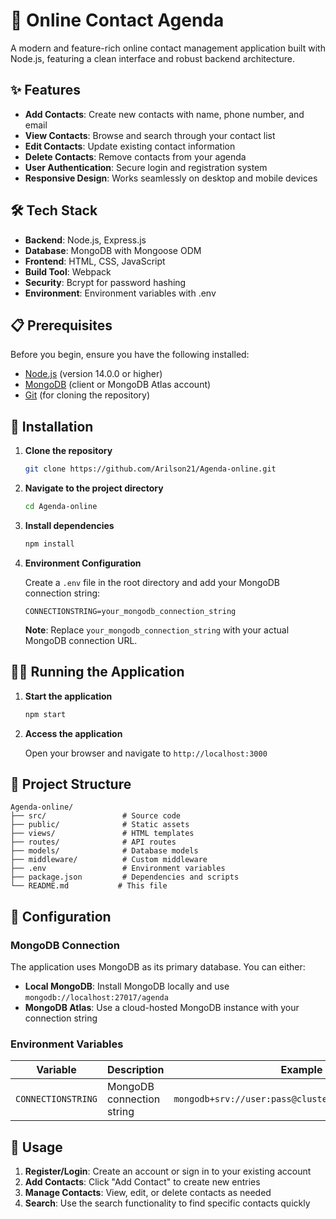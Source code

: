 # 📱 Online Contact Agenda

A modern and feature-rich online contact management application built with Node.js, featuring a clean interface and robust backend architecture.

## ✨ Features

- **Add Contacts**: Create new contacts with name, phone number, and email
- **View Contacts**: Browse and search through your contact list
- **Edit Contacts**: Update existing contact information
- **Delete Contacts**: Remove contacts from your agenda
- **User Authentication**: Secure login and registration system
- **Responsive Design**: Works seamlessly on desktop and mobile devices

## 🛠️ Tech Stack

- **Backend**: Node.js, Express.js
- **Database**: MongoDB with Mongoose ODM
- **Frontend**: HTML, CSS, JavaScript
- **Build Tool**: Webpack
- **Security**: Bcrypt for password hashing
- **Environment**: Environment variables with .env

## 📋 Prerequisites

Before you begin, ensure you have the following installed:

- [Node.js](https://nodejs.org/) (version 14.0.0 or higher)
- [MongoDB](https://www.mongodb.com/) (client or MongoDB Atlas account)
- [Git](https://git-scm.com/) (for cloning the repository)

## 🚀 Installation

1. **Clone the repository**
   ```bash
   git clone https://github.com/Arilson21/Agenda-online.git
   ```

2. **Navigate to the project directory**
   ```bash
   cd Agenda-online
   ```

3. **Install dependencies**
   ```bash
   npm install
   ```

4. **Environment Configuration**
   
   Create a `.env` file in the root directory and add your MongoDB connection string:
   ```env
   CONNECTIONSTRING=your_mongodb_connection_string
   ```
   
   **Note**: Replace `your_mongodb_connection_string` with your actual MongoDB connection URL.

## 🏃‍♂️ Running the Application

1. **Start the application**
   ```bash
   npm start
   ```

2. **Access the application**
   
   Open your browser and navigate to `http://localhost:3000`

## 📁 Project Structure

```
Agenda-online/
├── src/                 # Source code
├── public/              # Static assets
├── views/               # HTML templates
├── routes/              # API routes
├── models/              # Database models
├── middleware/          # Custom middleware
├── .env                 # Environment variables
├── package.json         # Dependencies and scripts
└── README.md           # This file
```

## 🔧 Configuration

### MongoDB Connection

The application uses MongoDB as its primary database. You can either:

- **Local MongoDB**: Install MongoDB locally and use `mongodb://localhost:27017/agenda`
- **MongoDB Atlas**: Use a cloud-hosted MongoDB instance with your connection string

### Environment Variables

| Variable | Description | Example |
|----------|-------------|---------|
| `CONNECTIONSTRING` | MongoDB connection string | `mongodb+srv://user:pass@cluster.mongodb.net/agenda` |

## 📱 Usage

1. **Register/Login**: Create an account or sign in to your existing account
2. **Add Contacts**: Click "Add Contact" to create new entries
3. **Manage Contacts**: View, edit, or delete contacts as needed
4. **Search**: Use the search functionality to find specific contacts quickly
